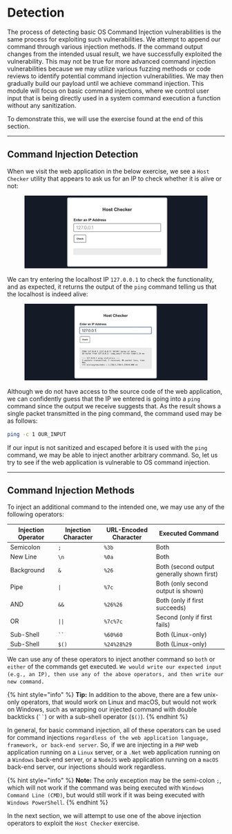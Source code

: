# Detection

The process of detecting basic OS Command Injection vulnerabilities is the same process for exploiting such vulnerabilities. We attempt to append our command through various injection methods. If the command output changes from the intended usual result, we have successfully exploited the vulnerability. This may not be true for more advanced command injection vulnerabilities because we may utilize various fuzzing methods or code reviews to identify potential command injection vulnerabilities. We may then gradually build our payload until we achieve command injection. This module will focus on basic command injections, where we control user input that is being directly used in a system command execution a function without any sanitization.

To demonstrate this, we will use the exercise found at the end of this section.

***

## Command Injection Detection

When we visit the web application in the below exercise, we see a `Host Checker` utility that appears to ask us for an IP to check whether it is alive or not:

<figure><img src="../../../../.gitbook/assets/image (6) (1) (1) (1) (1) (1) (1) (1) (1) (1).png" alt=""><figcaption></figcaption></figure>

We can try entering the localhost IP `127.0.0.1` to check the functionality, and as expected, it returns the output of the `ping` command telling us that the localhost is indeed alive:

<figure><img src="../../../../.gitbook/assets/image (1) (1) (1) (1) (1) (1) (1) (1) (1) (1) (1) (1) (1) (1) (1) (1) (1) (1) (1) (1) (1) (1) (1) (1) (1) (1) (1) (1) (1) (1) (1) (1) (1) (1) (1) (1) (1) (1) (1) (1) (1) (1) (1) (1) (1) (1) (1).png" alt=""><figcaption></figcaption></figure>

Although we do not have access to the source code of the web application, we can confidently guess that the IP we entered is going into a `ping` command since the output we receive suggests that. As the result shows a single packet transmitted in the ping command, the command used may be as follows:

```bash
ping -c 1 OUR_INPUT
```

If our input is not sanitized and escaped before it is used with the `ping` command, we may be able to inject another arbitrary command. So, let us try to see if the web application is vulnerable to OS command injection.

***

## Command Injection Methods

To inject an additional command to the intended one, we may use any of the following operators:

| **Injection Operator** | **Injection Character** | **URL-Encoded Character** | **Executed Command**                       |
| ---------------------- | ----------------------- | ------------------------- | ------------------------------------------ |
| Semicolon              | `;`                     | `%3b`                     | Both                                       |
| New Line               | `\n`                    | `%0a`                     | Both                                       |
| Background             | `&`                     | `%26`                     | Both (second output generally shown first) |
| Pipe                   | `\|`                    | `%7c`                     | Both (only second output is shown)         |
| AND                    | `&&`                    | `%26%26`                  | Both (only if first succeeds)              |
| OR                     | `\|\|`                  | `%7c%7c`                  | Second (only if first fails)               |
| Sub-Shell              | ` `` `                  | `%60%60`                  | Both (Linux-only)                          |
| Sub-Shell              | `$()`                   | `%24%28%29`               | Both (Linux-only)                          |

We can use any of these operators to inject another command so `both` or `either` of the commands get executed. `We would write our expected input (e.g., an IP), then use any of the above operators, and then write our new command.`

{% hint style="info" %}
**Tip:** In addition to the above, there are a few unix-only operators, that would work on Linux and macOS, but would not work on Windows, such as wrapping our injected command with double backticks (` `` `) or with a sub-shell operator (`$()`).
{% endhint %}

In general, for basic command injection, all of these operators can be used for command injections `regardless of the web application language, framework, or back-end server`. So, if we are injecting in a `PHP` web application running on a `Linux` server, or a `.Net` web application running on a `Windows` back-end server, or a `NodeJS` web application running on a `macOS` back-end server, our injections should work regardless.

{% hint style="info" %}
**Note:** The only exception may be the semi-colon `;`, which will not work if the command was being executed with `Windows Command Line (CMD)`, but would still work if it was being executed with `Windows PowerShell`.
{% endhint %}

In the next section, we will attempt to use one of the above injection operators to exploit the `Host Checker` exercise.
